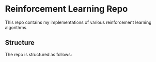 # Reinforcement Learning Repo
This repo contains my implementations of various reinforcement learning algorithms.

## Structure
The repo is structured as follows:
```
